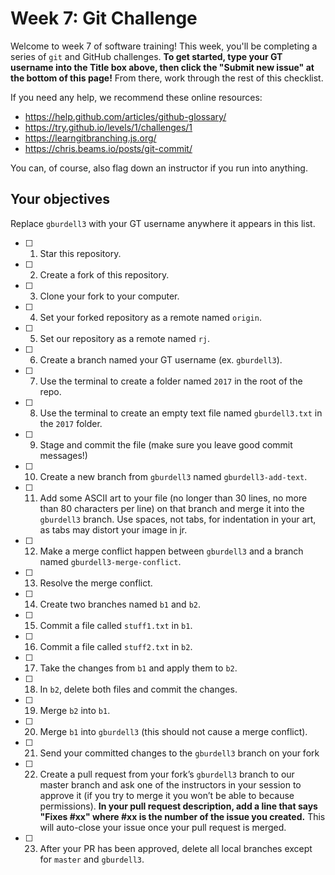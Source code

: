 # Week 7: Git Challenge

Welcome to week 7 of software training! This week, you'll be completing a series of `git` and GitHub challenges. **To get started, type your GT username into the Title box above, then click the "Submit new issue" at the bottom of this page!** From there, work through the rest of this checklist.

If you need any help, we recommend these online resources:
- https://help.github.com/articles/github-glossary/
- https://try.github.io/levels/1/challenges/1
- https://learngitbranching.js.org/
- https://chris.beams.io/posts/git-commit/

You can, of course, also flag down an instructor if you run into anything.

## Your objectives

Replace `gburdell3` with your GT username anywhere it appears in this list.

- [ ] 1. Star this repository.
- [ ] 2. Create a fork of this repository.
- [ ] 3. Clone your fork to your computer.
- [ ] 4. Set your forked repository as a remote named `origin`.
- [ ] 5. Set our repository as a remote named `rj`.
- [ ] 6. Create a branch named your GT username (ex. `gburdell3`).
- [ ] 7. Use the terminal to create a folder named `2017` in the root of the repo.
- [ ] 8. Use the terminal to create an empty text file named `gburdell3.txt` in the `2017` folder.
- [ ] 9. Stage and commit the file (make sure you leave good commit messages!)
- [ ] 10. Create a new branch from `gburdell3` named `gburdell3-add-text`.
- [ ] 11. Add some ASCII art to your file (no longer than 30 lines, no more than 80 characters per line) on that branch and merge it into the `gburdell3` branch. Use spaces, not tabs, for indentation in your art, as tabs may distort your image in jr.
- [ ] 12. Make a merge conflict happen between `gburdell3` and a branch named `gburdell3-merge-conflict`.
- [ ] 13. Resolve the merge conflict.
- [ ] 14. Create two branches named `b1` and `b2`.
- [ ] 15. Commit a file called `stuff1.txt` in `b1`.
- [ ] 16. Commit a file called `stuff2.txt` in `b2`.
- [ ] 17. Take the changes from `b1` and apply them to `b2`.
- [ ] 18. In `b2`, delete both files and commit the changes.
- [ ] 19. Merge `b2` into `b1`.
- [ ] 20. Merge `b1` into `gburdell3` (this should not cause a merge conflict).
- [ ] 21. Send your committed changes to the `gburdell3` branch on your fork
- [ ] 22. Create a pull request from your fork’s `gburdell3` branch to our master branch and ask one of the instructors in your session to approve it (if you try to merge it you won’t be able to because permissions). **In your pull request description, add a line that says "Fixes #xx" where #xx is the number of the issue you created.** This will auto-close your issue once your pull request is merged.
- [ ] 23. After your PR has been approved, delete all local branches except for `master` and `gburdell3`.
